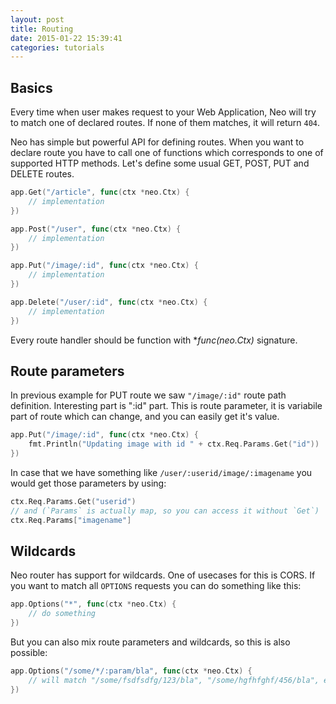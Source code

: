 ```yaml
---
layout: post
title: Routing
date: 2015-01-22 15:39:41
categories: tutorials
---
```

## Basics

Every time when user makes request to your Web Application, Neo will try to match one of declared routes. If none of them matches, it will return ``404``.

Neo has simple but powerful API for defining routes. When you want to declare route you have to call one of functions which corresponds to one of supported HTTP methods.
Let's define some usual GET, POST, PUT and DELETE routes.

```Go
app.Get("/article", func(ctx *neo.Ctx) {
    // implementation
})

app.Post("/user", func(ctx *neo.Ctx) {
    // implementation
})

app.Put("/image/:id", func(ctx *neo.Ctx) {
    // implementation
})

app.Delete("/user/:id", func(ctx *neo.Ctx) {
    // implementation
})
```
Every route handler should be function with **func(*neo.Ctx)** signature.

## Route parameters
In previous example for PUT route we saw ```"/image/:id"``` route path definition. Interesting part is ":id" part. This is route parameter, it is variabile part of route which can change, and you can easily get it's value.

```Go
app.Put("/image/:id", func(ctx *neo.Ctx) {
    fmt.Println("Updating image with id " + ctx.Req.Params.Get("id"))
})
```

In case that we have something like ```/user/:userid/image/:imagename``` you would get those parameters by using:

```Go
ctx.Req.Params.Get("userid")
// and (`Params` is actually map, so you can access it without `Get`)
ctx.Req.Params["imagename"]
```

## Wildcards
Neo router has support for wildcards. One of usecases for this is CORS. If you want to match all ``OPTIONS`` requests you can do something like this:
```Go
app.Options("*", func(ctx *neo.Ctx) {
    // do something
})
```

But you can also mix route parameters and wildcards, so this is also possible:
```Go
app.Options("/some/*/:param/bla", func(ctx *neo.Ctx) {
    // will match "/some/fsdfsdfg/123/bla", "/some/hgfhfghf/456/bla", etc.
})
```
